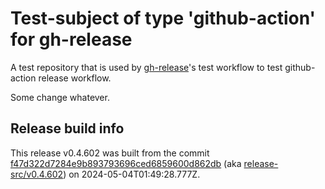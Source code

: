 # Test-subject of type 'github-action' for gh-release

A test repository that is used by [gh-release](https://github.com/kattecon/gh-release)'s test workflow to test github-action release workflow.

Some change whatever.


## Release build info

This release v0.4.602 was built from the commit [f47d322d7284e9b893793696ced6859600d862db](https://github.com/kattecon/gh-release-test-ga/tree/f47d322d7284e9b893793696ced6859600d862db) (aka [release-src/v0.4.602](https://github.com/kattecon/gh-release-test-ga/tree/release-src/v0.4.602)) on 2024-05-04T01:49:28.777Z.
        